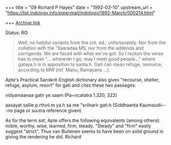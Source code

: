+++
title = "09 Richard P Hayes"
date = "1992-03-10"
upstream_url = "https://list.indology.info/pipermail/indology/1992-March/000214.html"

+++
[Archive link](https://list.indology.info/pipermail/indology/1992-March/000214.html)

Status: RO

> Well, no helpful variants from the crit. ed., unfortunately.  Nor
> from the collation with the "Saaradaa MS, nor from the addenda
> and corrigenda.  We are faced with what we've got.  So I reckon
> the verse has to mean "... wherever I go, may I meet good people..."
> where gataya.h is in apposition to santa.h.  Gati can mean refuge,
> resource, according to MW (ref. Manu, Ramayana ...).

Apte's Practical Sanskrit-English dictionary also gives "recourse,
shelter, refuge, asylum, resort" for gati and cites these two passages:

vidyamaanaa gatir ye.saam  (Pa~ncatatra 1.320, 322)

aasayat salile p.rthvii.m ya.h sa me "sriiharir gati.h (Siddhaanta
    Kaumaudii---no page or suutra reference given)

As for the term _sat_, Apte offers the following equivalents (among
others): noble, worthy, wise, learned, firm, steady. "Steady" and "firm"
easily suggest "strict". Thus van Buitenen seems to have been on solid
ground in giving the rendering he did.
Richard




